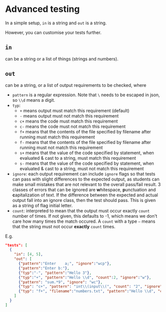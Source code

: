 # Advanced testing

In a simple setup, `in` is a string and `out` is a string. 

However, you can customise your tests further.

## `in`  
can be a string or a list of things (strings and numbers).

## `out`
can be a string, or a list of output requirements to be checked, where
  * `pattern` is a regular expression. Note that `\` needs to be escaped in json, so `\\d` means a digit.
  * `typ`:
    * `+` means output must match this requirement (default)
    * `-` means output must not match this requirement
    * `c+` means the code must match this requirement
    * `c-` means the code must not match this requirement
    * `f+` means that the contents of the file specified by filename after running must match this requirement
    * `f-` means that the contents of the file specified by filename after running must not match this requirement
    * `s+` means that the value of the code specified by statement, when evaluated & cast to a string, must match this requirement
    * `s-` means that the value of the code specified by statement, when evaluated & cast to a string, must not match this requirement
  * `ignore`: each output requirement can include `ignore` flags so that tests can pass with slight differences to the expected output, as students can make small mistakes that are not relevant to the overall pass/fail result. 3 classes of errors that can be ignored are **w**hitespace, **p**unctuation and **c**apitalization of text. If the difference between the expected and actual output fall into an ignore class, then the test should pass. This is given as a string of flag initial letter.
  * `count`: interpreted to mean that the output must occur exactly `count` number of times. If not given, this defaults to -1, which means we don't care how many times the match occured. A `count` with a type `–` means that the string must not occur **exactly** `count` times.

  E.g.

```json
"tests": [
  {
    "in": [4, 5],
    "out": [
      {"pattern":"Enter    a;", "ignore":"wcp"},
      {"pattern":"Enter b:"},
      {"typ":"-", "pattern":"Hello 3"},
      {"typ":"+", "pattern":"Hello \\d", "count":2, "ignore":"w"},
      {"pattern": "sum.*9", "ignore": "wc"},
      {"typ": "c+", "pattern": "int\\(input\\(", "count": "2", "ignore": "w"}
      {"typ": "f+", "filename":"numbers.txt", "pattern":"Hello \\d", "count":2, "ignore":"w"}      
    ]
  }
]
```
